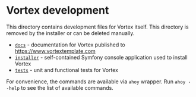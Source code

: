 # Vortex development

This directory contains development files for Vortex itself.
This directory is removed by the installer or can be deleted manually.

- [`docs`](docs) - documentation for Vortex published to https://www.vortextemplate.com
- [`installer`](installer) - self-contained Symfony console application used to install Vortex
- [`tests`](tests) - unit and functional tests for Vortex

For convenience, the commands are available via `ahoy` wrapper.
Run `ahoy --help` to see the list of available commands.
